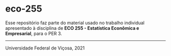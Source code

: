 # eco-255
Esse repositório faz parte do material usado no trabalho individual apresentado à disciplina de **ECO 255 - Estatística Econômica e Empresarial**, para o PER 3.


-----
Universidade Federal de Viçosa, 2021
